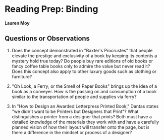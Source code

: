 # Reading Prep: Binding

#### Lauren Moy

## Questions or Observations

1. Does the concept demonstrated in "Baxter's Procrustes" that people elevate the prestige and exclusivity of a book by keeping its contents a mystery hold true today? Do people buy rare editions of old books or fancy coffee table books only to admire the value but never read it? Does this concept also apply to other luxury goods such as clothing or furniture?
  
2. "Oh Look, a Ferry; or the Smell of Paper Books" brings up the idea of a book as a conveyer. How is the passing on and consumption of a book similar to the transportation of people and supplies via ferry? 

3. In "How to Design an Awarded Letterpress Printed Book," Dantas states "we didn't want to be Printers but Designers that Print"? What distinguishes a printer from a designer that prints? Both must have a detailed knowledge of the materials they work with and have a carefully planned vision of how their layout will transfer onto the page, but is there a difference in the mindset or process of a designer?  